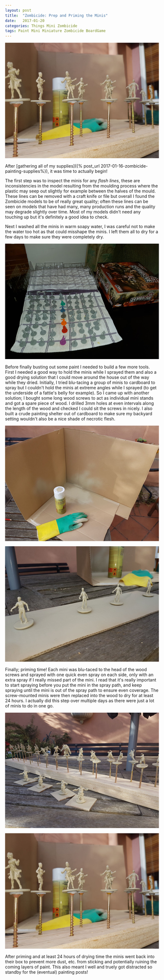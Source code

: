 ```yaml
---
layout: post
title:  "Zombicide: Prep and Priming the Minis"
date:   2017-01-20
categories: Things Mini Zombicide
tags: Paint Mini Miniature Zombicide BoardGame
---
```


![Primed Models](/images/zombicide/zoomed_primed.jpg)

After [gathering all of my supplies]({% post_url 2017-01-16-zombicide-painting-supplies%}), it was time to actually begin!

<!--more-->
 
The first step was to inspect the minis for any _flash lines_, these are inconsistencies in the model resulting from the moulding process where the plastic may seep out slightly for example between the halves of the mould. These lines can be removed with a craft knife or file but overall I found the Zombicide models to be of really great quality; often these lines can be seen on models that have had many, many production runs and the quality may degrade slightly over time. Most of my models didn't need any touching up but it's definitely a good idea to check.
 
Next I washed all the minis in warm soapy water, I was careful not to make the water too hot as that could misshape the minis. I left them all to dry for a few days to make sure they were completely dry.

![Washed Models](/images/zombicide/drying01.jpg)
 
Before finally busting out some paint I needed to build a few more tools. First I needed a good way to hold the minis while I sprayed them and also a good drying solution that I could move around the house out of the way while they dried. Initially, I tried blu-tacing a group of minis to cardboard to spray but I couldn't hold the minis at extreme angles while I sprayed (to get the underside of a fattie's belly for example). So I came up with another solution; I bought some long wood screws to act as individual mini stands and got a spare piece of wood. I drilled 3mm holes at even intervals along the length of the wood and checked I could sit the screws in nicely. I also built a crude painting shelter out of cardboard to make sure my backyard setting wouldn't also be a nice shade of necrotic flesh.

![Outside Painting Box](/images/zombicide/painting_box02.jpg)

![Cardboard Priming](/images/zombicide/cardboard_primed.jpg)
 
Finally; priming time! Each mini was blu-taced to the head of the wood screws and sprayed with one quick even spray on each side, only with an extra spray if I really missed part of the mini. I read that it's really important to start spraying before you put the mini in the spray path, and keep spraying until the mini is out of the spray path to ensure even coverage. The screw-mounted minis were then replaced into the wood to dry for at least 24 hours. I actually did this step over multiple days as there were just a lot of minis to do in one go.

![Primed Models](/images/zombicide/all_primed01.jpg)

![Primed Models](/images/zombicide/zoomed_primed.jpg)
 
After priming and at least 24 hours of drying time the minis went back into their box to prevent more dust, etc. from sticking and potentially ruining the coming layers of paint. This also meant I well and truely got distracted so standby for the (eventual) painting posts!
 